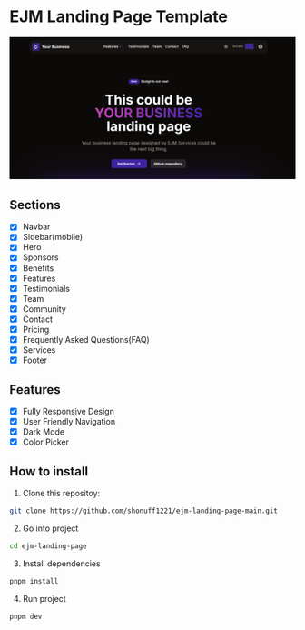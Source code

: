 # EJM Landing Page Template

![Alt text](./public/hero-image.png)

## Sections

- [X] Navbar
- [X] Sidebar(mobile)
- [X] Hero
- [X] Sponsors
- [X] Benefits
- [X] Features
- [X] Testimonials
- [X] Team
- [X] Community
- [X] Contact
- [X] Pricing
- [X] Frequently Asked Questions(FAQ)
- [X] Services
- [X] Footer

## Features

- [X] Fully Responsive Design
- [X] User Friendly Navigation
- [X] Dark Mode
- [X] Color Picker

## How to install

1. Clone this repositoy:

```bash
git clone https://github.com/shonuff1221/ejm-landing-page-main.git
```

2. Go into project

```bash
cd ejm-landing-page
```

3. Install dependencies

```bash
pnpm install
```

4. Run project

```bash
pnpm dev
```
